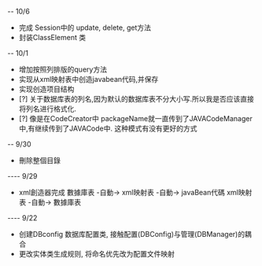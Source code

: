 
-- 10/6
- 完成 Session中的 update, delete, get方法
- 封装ClassElement 类


-- 10/1
- 增加按照列排版的query方法
- 实现从xml映射表中创造javabean代码,并保存
- 实现创造项目结构
- [?] 关于数据库表的列名,因为默认的数据库表不分大小写.所以我是否应该直接将列名进行格式化.
- [?] 像是在CodeCreator中 packageName就一直传到了JAVACodeManager中,有继续传到了JAVACode中. 这种模式有没有更好的方式

-- 9/30
- 刪除整個目錄


---- 9/29
- xml創造器完成
數據庫表 -自動-> xml映射表 -自動-> javaBean代碼
xml映射表 -自動-> 數據庫表

---- 9/22
- 创建DBconfig 数据库配置类, 接触配置(DBConfig)与管理(DBManager)的耦合
- 更改实体类生成规则, 将命名优先改为配置文件映射



